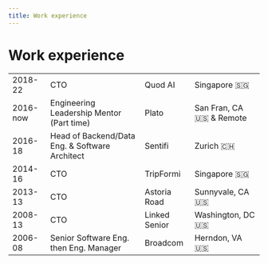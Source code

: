 ```yaml
---
title: Work experience
---
```


# Work experience

|     |     |     |     |
| --- | --- | --- | --- |
| 2018-22 | CTO | Quod AI | Singapore 🇸🇬 |
| 2016-now | Engineering Leadership Mentor (Part time) | Plato | San Fran, CA 🇺🇸 & Remote |
| 2016-18  | Head of Backend/Data Eng. & Software Architect | Sentifi | Zurich 🇨🇭 |
| 2014-16  | CTO | TripFormi | Singapore 🇸🇬 |
| 2013-13  | CTO | Astoria Road | Sunnyvale, CA 🇺🇸 |
| 2008-13  | CTO | Linked Senior | Washington, DC 🇺🇸 |
| 2006-08  | Senior Software Eng. then Eng. Manager | Broadcom | Herndon, VA 🇺🇸 |

<Nav />
<Footer />

